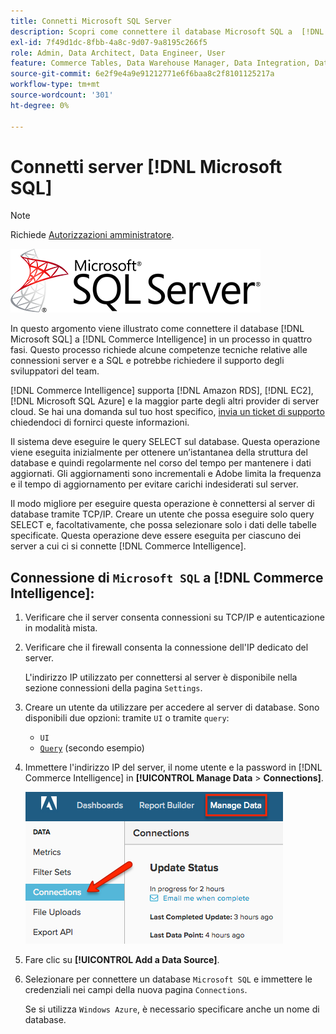 ```yaml
---
title: Connetti Microsoft SQL Server
description: Scopri come connettere il database Microsoft SQL a  [!DNL Commerce Intelligence]  in un processo in quattro fasi.
exl-id: 7f49d1dc-8fbb-4a8c-9d07-9a8195c266f5
role: Admin, Data Architect, Data Engineer, User
feature: Commerce Tables, Data Warehouse Manager, Data Integration, Data Import/Export, SQL Report Builder
source-git-commit: 6e2f9e4a9e91212771e6f6baa8c2f8101125217a
workflow-type: tm+mt
source-wordcount: '301'
ht-degree: 0%

---
```


# Connetti server [!DNL Microsoft SQL]

>[!NOTE]
>
>Richiede [Autorizzazioni amministratore](../../../administrator/user-management/user-management.md).

![](../../../assets/MicrosoftSQLServer-logo.png)

In questo argomento viene illustrato come connettere il database [!DNL Microsoft SQL] a [!DNL Commerce Intelligence] in un processo in quattro fasi. Questo processo richiede alcune competenze tecniche relative alle connessioni server e a SQL e potrebbe richiedere il supporto degli sviluppatori del team.

[!DNL Commerce Intelligence] supporta [!DNL Amazon RDS], [!DNL EC2], [!DNL Microsoft SQL Azure] e la maggior parte degli altri provider di server cloud. Se hai una domanda sul tuo host specifico, [invia un ticket di supporto](https://experienceleague.adobe.com/docs/commerce-knowledge-base/kb/troubleshooting/miscellaneous/mbi-service-policies.html) chiedendoci di fornirci queste informazioni.

Il sistema deve eseguire le query SELECT sul database. Questa operazione viene eseguita inizialmente per ottenere un’istantanea della struttura del database e quindi regolarmente nel corso del tempo per mantenere i dati aggiornati. Gli aggiornamenti sono incrementali e Adobe limita la frequenza e il tempo di aggiornamento per evitare carichi indesiderati sul server.

Il modo migliore per eseguire questa operazione è connettersi al server di database tramite TCP/IP. Creare un utente che possa eseguire solo query SELECT e, facoltativamente, che possa selezionare solo i dati delle tabelle specificate. Questa operazione deve essere eseguita per ciascuno dei server a cui ci si connette [!DNL Commerce Intelligence].

## Connessione di `Microsoft SQL` a [!DNL Commerce Intelligence]:

1. Verificare che il server consenta connessioni su TCP/IP e autenticazione in modalità mista.

1. Verificare che il firewall consenta la connessione dell&#39;IP dedicato del server.

   L&#39;indirizzo IP utilizzato per connettersi al server è disponibile nella sezione connessioni della pagina `Settings`.

1. Creare un utente da utilizzare per accedere al server di database. Sono disponibili due opzioni: tramite `UI` o tramite `query`:
   * `UI`
   * [`Query`](http://sqlserverplanet.com/security/add-user) (secondo esempio)

1. Immettere l&#39;indirizzo IP del server, il nome utente e la password in [!DNL Commerce Intelligence] in **[!UICONTROL Manage Data** > **Connections]**.

   ![](../../../assets/manage-data-connections.png)

1. Fare clic su **[!UICONTROL Add a Data Source]**.

1. Selezionare per connettere un database `Microsoft SQL` e immettere le credenziali nei campi della nuova pagina `Connections`.

   Se si utilizza `Windows Azure`, è necessario specificare anche un nome di database.
